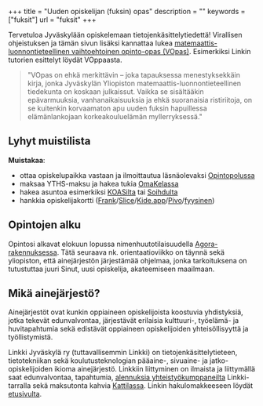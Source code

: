 +++
title = "Uuden opiskelijan (fuksin) opas"
description = ""
keywords = ["fuksit"]
url = "fuksit"
+++

Tervetuloa Jyväskylään opiskelemaan tietojenkäsittelytiedettä!
Virallisen ohjeistuksen ja tämän sivun lisäksi kannattaa lukea
[matemaattis-luonnontieteellinen vaihtoehtoinen opinto-opas (VOpas)](https://www.jyu.fi/fi/file/vopas2024).
Esimerkiksi Linkin tutorien esittelyt löydät VOppaasta.

> "VOpas on ehkä merkittävin – joka tapauksessa menestyksekkäin kirja,
> jonka Jyväskylän Yliopiston matemaattis-luonnontieteellinen tiedekunta
> on koskaan julkaissut. Vaikka se sisältääkin epävarmuuksia,
> vanhanaikaisuuksia ja ehkä suoranaisia ristiriitoja, on se kuitenkin
> korvaamaton apu uuden fuksin hapuillessa elämänlankojaan
> korkeakouluelämän myllerryksessä."

## Lyhyt muistilista

**Muistakaa**:

- ottaa opiskelupaikka vastaan ja ilmoittautua läsnäolevaksi
[Opintopolussa](https://opintopolku.fi)
- maksaa YTHS-maksu ja hakea tukia [OmaKelassa](https://oma.kela.fi/)
- hakea asuntoa esimerkiksi [KOASilta](https://www.koas.fi/) tai
[Soihdulta](https://soihtu.fi/asuminen/)
- hankkia opiskelijakortti ([Frank](https://www.frank.fi/)/[Slice](https://slice.fi/fi)/[Kide.app](https://kide.app/student-card)/[Pivo](https://pivo.fi/palvelut/opiskelijakortti/)/[fyysinen](https://www.frank.fi/opiskelijakortti/))

## Opintojen alku

Opintosi alkavat elokuun lopussa nimenhuutotilaisuudella
[Agora-rakennuksessa](https://www.openstreetmap.org/way/87950403).
Tätä seuraava nk. orientaatioviikko on täynnä
sekä yliopiston, että ainejärjestön järjestämää ohjelmaa, jonka
tarkoituksena on tutustuttaa juuri Sinut, uusi opiskelija,
akateemiseen maailmaan.

## Mikä ainejärjestö?

Ainejärjestöt ovat kunkin oppiaineen opiskelijoista koostuvia
yhdistyksiä, jotka tekevät edunvalvontaa, järjestävät erilaisia
kulttuuri-, työelämä- ja huvitapahtumia sekä edistävät oppiaineen
opiskelijoiden yhteisöllisyyttä ja työllistymistä.

Linkki Jyväskylä ry (tuttavallisemmin Linkki) on
tietojenkäsittelytieteen, tietotekniikan sekä koulutusteknologian
pääaine-, sivuaine- ja jatko-opiskelijoiden ikioma
ainejärjestö. Linkkiin liittyminen on ilmaista ja liittymällä saat
edunvalvontaa, tapahtumia, [alennuksia yhteistyökumppaneilta](/jäsenedut/)
Linkki-tarralla sekä maksutonta kahvia [Kattilassa](/kattila/).
Linkin hakulomakkeeseen löydät [etusivulta](/).

